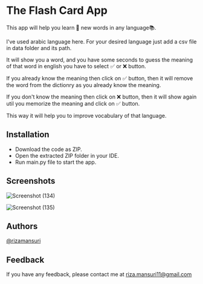 
# The Flash Card App 

This app will help you learn 🧠 new words in any language📚. 

I've used arabic language here. For your desired language just add a csv file in data folder and its path.

It will show you a word, and you have some seconds to guess the meaning of that word in english you have to select ✅ or ❌ button.

If you already know the meaning then click on ✅ button, then it will remove the word from the dictionry as you already know the meaning.

If you don't know the meaning then click on ❌ button, then it will show again util you memorize the meaning and click on ✅ button.

This way it will help you to improve vocabulary of that language.

   
## Installation

- Download the code as ZIP.
- Open the extracted ZIP folder in your IDE.
- Run main.py file to start the app.

## Screenshots

![Screenshot (134)](https://github.com/rizamansuri/Day_31_The_Flash_Card_App/assets/37615383/88b121af-2d38-4fac-8a32-493568801a5e)


![Screenshot (135)](https://github.com/rizamansuri/Day_31_The_Flash_Card_App/assets/37615383/50b3ce06-1ccd-4f60-b761-11a5052ba621)


## Authors

[@rizamansuri](https://www.github.com/rizamansuri)

## Feedback

If you have any feedback, please contact me at riza.mansuri11@gmail.com
